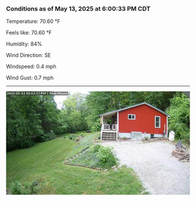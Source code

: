 ### Conditions as of May 13, 2025 at 6:00:33 PM CDT 

Temperature: 70.60 &deg;F

Feels like: 70.60 &deg;F

Humidity: 84%

Wind Direction: SE

Windspeed: 0.4 mph

Wind Gust: 0.7 mph

---

<img src="./images/latest.jpeg"/>

